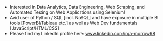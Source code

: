 - Interested in Data Analytics, Data Engineering, Web Scraping, and Automated Testing on Web Applications using Selenium!
- Avid user of Python / SQL [incl. NoSQL] and have exposure in multiple BI tools [PowerBI/Tableau etc.] as well as Web Dev fundamentals [JavaScript/HTML/CSS]
- Please find my LinkedIn profile here: www.linkedin.com/in/a-morrow98

<!---
a-morrow/a-morrow is a ✨ special ✨ repository because its `README.md` (this file) appears on your GitHub profile.
You can click the Preview link to take a look at your changes.
--->
